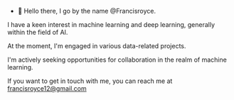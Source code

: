 - 👋 Hello there, I go by the name @Francisroyce.

I have a keen interest in machine learning and deep learning, generally within the field of AI.

At the moment, I'm engaged in various data-related projects.

I'm actively seeking opportunities for collaboration in the realm of machine learning.

If you want to get in touch with me, you can reach me at francisroyce12@gmail.com
<!---
Francisroyce/Francisroyce is a ✨ special ✨ repository because its `README.md` (this file) appears on your GitHub profile.
You can click the Preview link to take a look at your changes.
--->
